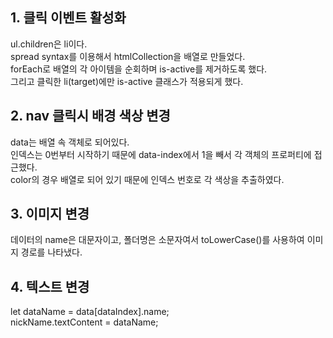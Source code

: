 ## 1. 클릭 이벤트 활성화
ul.children은 li이다.<br>
spread syntax를 이용해서 htmlCollection을 배열로 만들었다.<br>
forEach로 배열의 각 아이템을 순회하며 is-active를 제거하도록 했다.<br>
그리고 클릭한 li(target)에만 is-active 클래스가 적용되게 했다.<br>

## 2. nav 클릭시 배경 색상 변경
data는 배열 속 객체로 되어있다.<br>
인덱스는 0번부터 시작하기 때문에 data-index에서 1을 빼서 각 객체의 프로퍼티에 접근했다.<br>
color의 경우 배열로 되어 있기 때문에 인덱스 번호로 각 색상을 추출하였다.<br>

## 3. 이미지 변경
데이터의 name은 대문자이고, 폴더명은 소문자여서 toLowerCase()를 사용하여 이미지 경로를 나타냈다.<br>

## 4. 텍스트 변경
let dataName = data[dataIndex].name;<br>
nickName.textContent = dataName;<br>
